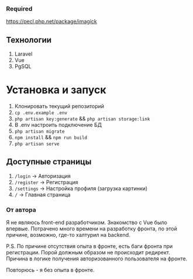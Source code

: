 ### Required

https://pecl.php.net/package/imagick

## Технологии

1. Laravel
2. Vue
3. PgSQL

# Установка и запуск

1. Клонировать текущий репозиторий
2. `cp .env.example .env`
3. `php artisan key:generate` && `php artisan storage:link`
4. В .env настроить подключение БД
5. `php artisan migrate`
6. `npm install` && `npm run build`
7. `php artisan serve`

## Доступные страницы

1. `/login` → Авторизация
2. `/register` → Регистрация
3. `/settings` → Настройка профиля (загрузка картинки)
4. `/` → Главная страница

### От автора


Я не являюсь front-end разработчиком. Знакомство с Vue было впервые.
Потрачено много времени на разработку фронта, по этой причине, возможно, где-то халтурил на backend.

P.S. По причине отсутствия опыта в фронте, есть баги фронта при регистрации. Порой должным образом не происходит редирект. 
Причина в логике получения авторизованного пользователя на фронте. 

Повторюсь - я без опыта в фронте.
